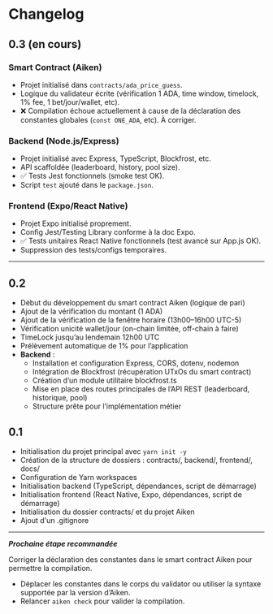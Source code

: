 # Changelog

## 0.3 (en cours)

### Smart Contract (Aiken)

- Projet initialisé dans `contracts/ada_price_guess`.
- Logique du validateur écrite (vérification 1 ADA, time window, timelock, 1% fee, 1 bet/jour/wallet, etc).
- ❌ Compilation échoue actuellement à cause de la déclaration des constantes globales (`const ONE_ADA`, etc). À corriger.

### Backend (Node.js/Express)

- Projet initialisé avec Express, TypeScript, Blockfrost, etc.
- API scaffoldée (leaderboard, history, pool size).
- ✅ Tests Jest fonctionnels (smoke test OK).
- Script `test` ajouté dans le `package.json`.

### Frontend (Expo/React Native)

- Projet Expo initialisé proprement.
- Config Jest/Testing Library conforme à la doc Expo.
- ✅ Tests unitaires React Native fonctionnels (test avancé sur App.js OK).
- Suppression des tests/configs temporaires.

---

## 0.2

- Début du développement du smart contract Aiken (logique de pari)
- Ajout de la vérification du montant (1 ADA)
- Ajout de la vérification de la fenêtre horaire (13h00–16h00 UTC-5)
- Vérification unicité wallet/jour (on-chain limitée, off-chain à faire)
- TimeLock jusqu’au lendemain 12h00 UTC
- Prélèvement automatique de 1% pour l’application
- **Backend** :
  - Installation et configuration Express, CORS, dotenv, nodemon
  - Intégration de Blockfrost (récupération UTxOs du smart contract)
  - Création d’un module utilitaire blockfrost.ts
  - Mise en place des routes principales de l’API REST (leaderboard, historique, pool)
  - Structure prête pour l’implémentation métier

## 0.1

- Initialisation du projet principal avec `yarn init -y`
- Création de la structure de dossiers : contracts/, backend/, frontend/, docs/
- Configuration de Yarn workspaces
- Initialisation backend (TypeScript, dépendances, script de démarrage)
- Initialisation frontend (React Native, Expo, dépendances, script de démarrage)
- Initialisation du dossier contracts/ et du projet Aiken
- Ajout d'un .gitignore

---

**_Prochaine étape recommandée_**

Corriger la déclaration des constantes dans le smart contract Aiken pour permettre la compilation.

- Déplacer les constantes dans le corps du validator ou utiliser la syntaxe supportée par la version d’Aiken.
- Relancer `aiken check` pour valider la compilation.
